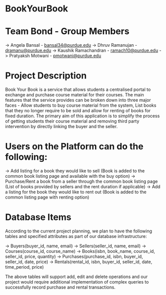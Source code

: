 # BookYourBook

# Team Bond -  Group Members 

-> Angela Bansal - bansal34@purdue.edu
-> Dhruv Ramanujan - dramanu@purdue.edu
-> Kaushik Ramachandran - ramach10@purdue.edu
-> Pratyaksh Motwani - pmotwani@purdue.edu


# Project Description

Book Your Book is a service that allows students a centralised portal to exchange and purchase course material for their courses. The main features that the service provides can be broken down into three major faces - Allow students to buy course material from the system, List books that they no longer require to be sold and allow for renting of books for fixed duration. The primary aim of this application is to simplify the process of getting students their course material and removing third party intervention by directly linking the buyer and the seller.

# Users on the Platform can do the following: 

-> Add listing for a book they would like to sell (Book is added to the common book listing page and available with the buy option)
-> Purchase/Rent a book from a seller through the common book listing page (List of books provided by sellers and the rent duration if applicable)
-> Add a listing for the book they would like to rent  out (Book is added to the common listing page with renting option)

# Database Items

According to the current project planning, we plan to have the following tables and specified attributes as part of our database infrastructure:

-> Buyers(buyer_id, name, email)
-> Sellers(seller_id, name, email)
-> Courses(course_id, course_name)
-> Books(isbn, book_name, course_id, seller_id, price, quantity)
-> Purchases(purchase_id, isbn, buyer_id, seller_id, date, price)
-> Rentals(rental_id, isbn, buyer_id, seller_id, date, time_period, price)

The above tables will support add, edit and delete operations and our project would require additional implementation of complex queries to successfully record purchase and rental transactions.

